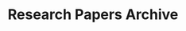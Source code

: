 ---
layout: archive_papers
title: Research Papers Archive
which_category: example2
permalink: /archive_papers.html
---
